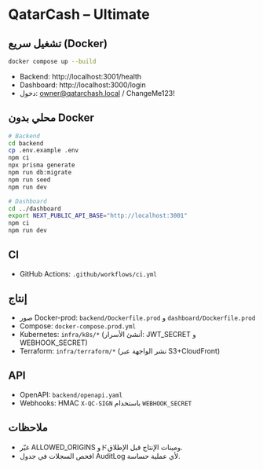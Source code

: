 # QatarCash – Ultimate

## تشغيل سريع (Docker)
```bash
docker compose up --build
```
- Backend: http://localhost:3001/health
- Dashboard: http://localhost:3000/login
- دخول: owner@qatarchash.local / ChangeMe123!

## محلي بدون Docker
```bash
# Backend
cd backend
cp .env.example .env
npm ci
npx prisma generate
npm run db:migrate
npm run seed
npm run dev

# Dashboard
cd ../dashboard
export NEXT_PUBLIC_API_BASE="http://localhost:3001"
npm ci
npm run dev
```

## CI
- GitHub Actions: `.github/workflows/ci.yml`

## إنتاج
- صور Docker-prod: `backend/Dockerfile.prod` و `dashboard/Dockerfile.prod`
- Compose: `docker-compose.prod.yml`
- Kubernetes: `infra/k8s/*` (أنشئ الأسرار: JWT_SECRET و WEBHOOK_SECRET)
- Terraform: `infra/terraform/*` (نشر الواجهة عبر S3+CloudFront)

## API
- OpenAPI: `backend/openapi.yaml`
- Webhooks: HMAC `X-QC-SIGN` باستخدام `WEBHOOK_SECRET`

## ملاحظات
- غيّر ALLOWED_ORIGINS وドومينات الإنتاج قبل الإطلاق.
- افحص السجلات في جدول AuditLog لأي عملية حساسة.
